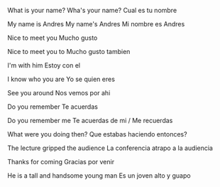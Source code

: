 
What is your name?
Wha's your name?
Cual es tu nombre

My name is Andres
My name's Andres
Mi nombre es Andres

Nice to meet you
Mucho gusto

Nice to meet you to
Mucho gusto tambien

I'm with him
Estoy con el

I know who you are
Yo se quien eres

See you around
Nos vemos por ahi

Do you remember
Te acuerdas

Do you remember me
Te acuerdas de mi / Me recuerdas

What were you doing then?
Que estabas haciendo entonces?

The lecture gripped the audience
La conferencia atrapo a la audiencia

Thanks for coming
Gracias por venir

He is a tall and handsome young man
Es un joven alto y guapo



